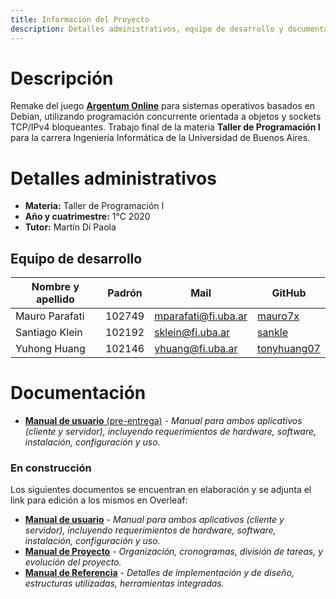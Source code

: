 ```yaml
---
title: Información del Proyecto
description: Detalles administrativos, equipo de desarrollo y documentación
---
```


<!-- ##################################################################### -->

# Descripción

Remake del juego [**Argentum Online**](https://github.com/ao-libre) para sistemas operativos basados en Debian, utilizando programación concurrente orientada a objetos y sockets TCP/IPv4 bloqueantes. Trabajo final de la materia **Taller de Programación I** para la carrera Ingeniería Informática de la Universidad de Buenos Aires.

<!-- ##################################################################### -->

# Detalles administrativos <a name="detalles"></a>
* **Materia:** Taller de Programación I
* **Año y cuatrimestre:** 1°C 2020
* **Tutor:** Martín Di Paola

## Equipo de desarrollo <a name="equipo"></a>

| Nombre y apellido | Padrón | Mail | GitHub |
|-------------------|--------|------|--------|
| Mauro Parafati | 102749 | mparafati@fi.uba.ar | [mauro7x](https://github.com/mauro7x) |
| Santiago Klein | 102192 | sklein@fi.uba.ar | [sankle](https://github.com/sankle) |
| Yuhong Huang | 102146 | yhuang@fi.uba.ar | [tonyhuang07](https://github.com/tonyhuang07) |

<!-- ##################################################################### -->

# Documentación
* [**Manual de usuario** (pre-entrega)](Manual_de_Usuario.pdf) - *Manual para ambos aplicativos (cliente y servidor), incluyendo requerimientos de hardware, software, instalación, configuración y uso.*

### En construcción
Los siguientes documentos se encuentran en elaboración y se adjunta el link para edición a los mismos en Overleaf:
* [**Manual de usuario**](https://es.overleaf.com/project/5f03991f67f43b00016cbe50) - *Manual para ambos aplicativos (cliente y servidor), incluyendo requerimientos de hardware, software, instalación, configuración y uso.*
* [**Manual de Proyecto**](https://es.overleaf.com/8387857119mbhmdtbrpvnh) - *Organización, cronogramas, división de tareas, y evolución del proyecto.*
* [**Manual de Referencia**](https://es.overleaf.com/2395968991ysqtxgxxsncs) - *Detalles de implementación y de diseño, estructuras utilizadas, herramientas integradas.*

<!-- ##################################################################### -->
